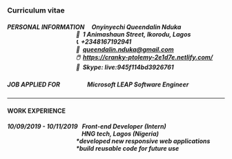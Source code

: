 ### Curriculum vitae

##### PERSONAL INFORMATION &nbsp; &nbsp; **Onyinyechi Queendalin Nduka**<br/> &nbsp; &nbsp; &nbsp; &nbsp; &nbsp; &nbsp; &nbsp; &nbsp; &nbsp; &nbsp; &nbsp; &nbsp; &nbsp; &nbsp; &nbsp; &nbsp; &nbsp; &nbsp; &nbsp; &nbsp; &nbsp; &nbsp; &nbsp; &nbsp; :round_pushpin: &nbsp;1  Animashaun  Street, Ikorodu, Lagos</br>  &nbsp; &nbsp; &nbsp; &nbsp; &nbsp; &nbsp; &nbsp; &nbsp; &nbsp; &nbsp; &nbsp; &nbsp; &nbsp; &nbsp; &nbsp; &nbsp; &nbsp; &nbsp; &nbsp; &nbsp; &nbsp; &nbsp; &nbsp; &nbsp; :telephone_receiver: &nbsp;+2348167192941<br>  &nbsp; &nbsp; &nbsp; &nbsp; &nbsp; &nbsp; &nbsp; &nbsp; &nbsp; &nbsp; &nbsp; &nbsp; &nbsp; &nbsp; &nbsp; &nbsp; &nbsp; &nbsp; &nbsp; &nbsp; &nbsp; &nbsp; &nbsp; &nbsp; :e-mail: &nbsp;queendalin.nduka@gmail.com<br/>  &nbsp; &nbsp; &nbsp; &nbsp; &nbsp; &nbsp; &nbsp; &nbsp; &nbsp; &nbsp; &nbsp; &nbsp; &nbsp; &nbsp; &nbsp; &nbsp; &nbsp; &nbsp; &nbsp; &nbsp; &nbsp; &nbsp; &nbsp; &nbsp; :computer_mouse: &nbsp;https://cranky-ptolemy-2e1d7e.netlify.com/<br/> &nbsp; &nbsp; &nbsp; &nbsp; &nbsp; &nbsp; &nbsp; &nbsp; &nbsp; &nbsp; &nbsp; &nbsp; &nbsp; &nbsp; &nbsp; &nbsp; &nbsp; &nbsp; &nbsp; &nbsp; &nbsp; &nbsp; &nbsp; &nbsp; :speech_balloon: &nbsp;Skype: live:945f114bd3926761

##### JOB APPLIED FOR &nbsp; &nbsp; &nbsp; &nbsp; &nbsp; &nbsp; &nbsp; &nbsp; &nbsp; Microsoft LEAP Software Engineer

<hr/>

#### WORK EXPERIENCE 

##### 10/09/2019 - 10/11/2019  &nbsp; Front-end Developer (Intern) <br/> &nbsp; &nbsp; &nbsp; &nbsp; &nbsp; &nbsp; &nbsp; &nbsp; &nbsp; &nbsp; &nbsp; &nbsp; &nbsp; &nbsp; &nbsp; &nbsp; &nbsp; &nbsp; &nbsp; &nbsp; &nbsp; &nbsp; &nbsp; &nbsp; &nbsp; &nbsp; HNG tech, Lagos (Nigeria) <br/> &nbsp; &nbsp; &nbsp; &nbsp; &nbsp; &nbsp; &nbsp; &nbsp; &nbsp; &nbsp; &nbsp; &nbsp; &nbsp; &nbsp; &nbsp; &nbsp; &nbsp; &nbsp; &nbsp; &nbsp; &nbsp; &nbsp; &nbsp; &nbsp; *developed new responsive web applications <br/> &nbsp; &nbsp; &nbsp; &nbsp; &nbsp; &nbsp; &nbsp; &nbsp; &nbsp; &nbsp; &nbsp; &nbsp; &nbsp; &nbsp; &nbsp; &nbsp; &nbsp; &nbsp; &nbsp; &nbsp; &nbsp; &nbsp; &nbsp; &nbsp; *build reusable code for future use
 


